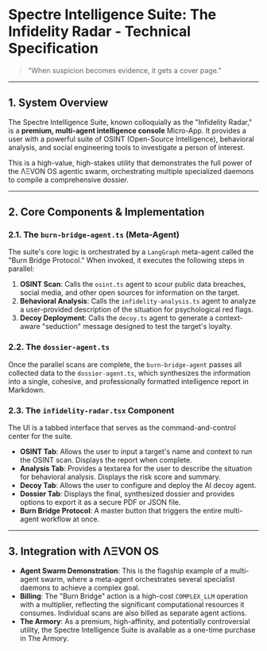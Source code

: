 
# Spectre Intelligence Suite: The Infidelity Radar - Technical Specification

> "When suspicion becomes evidence, it gets a cover page."

---

## 1. System Overview

The Spectre Intelligence Suite, known colloquially as the "Infidelity Radar," is a **premium, multi-agent intelligence console** Micro-App. It provides a user with a powerful suite of OSINT (Open-Source Intelligence), behavioral analysis, and social engineering tools to investigate a person of interest.

This is a high-value, high-stakes utility that demonstrates the full power of the ΛΞVON OS agentic swarm, orchestrating multiple specialized daemons to compile a comprehensive dossier.

---

## 2. Core Components & Implementation

### 2.1. The `burn-bridge-agent.ts` (Meta-Agent)
The suite's core logic is orchestrated by a `LangGraph` meta-agent called the "Burn Bridge Protocol." When invoked, it executes the following steps in parallel:
1.  **OSINT Scan**: Calls the `osint.ts` agent to scour public data breaches, social media, and other open sources for information on the target.
2.  **Behavioral Analysis**: Calls the `infidelity-analysis.ts` agent to analyze a user-provided description of the situation for psychological red flags.
3.  **Decoy Deployment**: Calls the `decoy.ts` agent to generate a context-aware "seduction" message designed to test the target's loyalty.

### 2.2. The `dossier-agent.ts`
Once the parallel scans are complete, the `burn-bridge-agent` passes all collected data to the `dossier-agent.ts`, which synthesizes the information into a single, cohesive, and professionally formatted intelligence report in Markdown.

### 2.3. The `infidelity-radar.tsx` Component
The UI is a tabbed interface that serves as the command-and-control center for the suite.
- **OSINT Tab**: Allows the user to input a target's name and context to run the OSINT scan. Displays the report when complete.
- **Analysis Tab**: Provides a textarea for the user to describe the situation for behavioral analysis. Displays the risk score and summary.
- **Decoy Tab**: Allows the user to configure and deploy the AI decoy agent.
- **Dossier Tab**: Displays the final, synthesized dossier and provides options to export it as a secure PDF or JSON file.
- **Burn Bridge Protocol**: A master button that triggers the entire multi-agent workflow at once.

---

## 3. Integration with ΛΞVON OS

- **Agent Swarm Demonstration**: This is the flagship example of a multi-agent swarm, where a meta-agent orchestrates several specialist daemons to achieve a complex goal.
- **Billing**: The "Burn Bridge" action is a high-cost `COMPLEX_LLM` operation with a multiplier, reflecting the significant computational resources it consumes. Individual scans are also billed as separate agent actions.
- **The Armory**: As a premium, high-affinity, and potentially controversial utility, the Spectre Intelligence Suite is available as a one-time purchase in The Armory.
